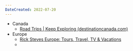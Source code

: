 ```yaml
---
DateCreated: 2022-07-20
---
```


- Canada
	- [Road Trips | Keep Exploring (destinationcanada.com)](https://travel.destinationcanada.com/road-trips#)
- Europe
	- [Rick Steves Europe: Tours, Travel, TV & Vacations](https://www.ricksteves.com/)
	- 
